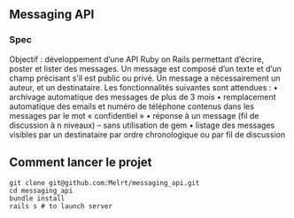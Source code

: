 ## Messaging API

### Spec
Objectif : développement d’une API Ruby on Rails permettant d’écrire, poster et lister des messages.
Un message est composé d’un texte et d’un champ précisant s’il est public ou privé. Un message a nécessairement un auteur, et un destinataire.
Les fonctionnalités suivantes sont attendues :
• archivage automatique des messages de plus de 3 mois
• remplacement automatique des emails et numéro de téléphone contenus dans les
messages par le mot « confidentiel »
• réponse à un message (fil de discussion à n niveaux) – sans utilisation de gem
• listage des messages visibles par un destinataire par ordre chronologique ou par fil de discussion

## Comment lancer le projet

````
git clone git@github.com:Melrt/messaging_api.git
cd messaging_api
bundle install
rails s # to launch server
````
